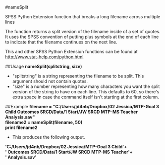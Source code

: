 #nameSplit

SPSS Python Extension function that breaks a long filename across multiple lines

The function returns a split version of the filename inside of a set of quotes. It uses the SPSS convention of putting plus symbols at the end of each line to indicate that the filename continues on the next line.

This and other SPSS Python Extension functions can be found at http://www.stat-help.com/python.html

##Usage
**nameSplit(splitstring, size)**
* "splitstring" is a string representing the filename to be split. This argument should not contain quotes.
* "size" is a number representing how many characters you want the split version of the string to have on each line. This defaults to 60, so there's extra space in case the command itself isn't starting at the first column. 

##Example
**filename = "C:/Users/jd4nb/Dropbox/02 Jessica/MTP-Goal 3 Child Outcomes SRCD/Data/1 Start/JW SRCD MTP-MS Teacher Analysis.sav"  
filename2 = nameSplit(filename, 50)  
print filename2**
* This produces the following output.

**'C:/Users/jd4nb/Dropbox/02 Jessica/MTP-Goal 3 Child'+  
 ' Outcomes SRCD/Data/1 Start/JW SRCD MTP-MS Teacher'+  
 ' Analysis.sav'**
